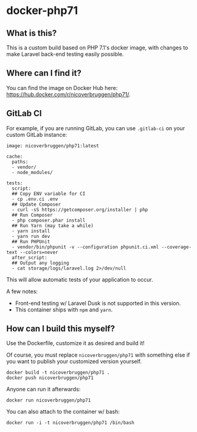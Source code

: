 # docker-php71

## What is this?

This is a custom build based on PHP 7.1's docker image, with changes to make Laravel back-end testing easily possible.

## Where can I find it?

You can find the image on Docker Hub here: https://hub.docker.com/r/nicoverbruggen/php71/.

## GitLab CI

For example, if you are running GitLab, you can use `.gitlab-ci` on your custom GitLab instance:

```
image: nicoverbruggen/php71:latest

cache:
  paths:
  - vendor/
  - node_modules/

tests:
  script:
  ## Copy ENV variable for CI
  - cp .env.ci .env
  ## Update Composer
  - curl -sS https://getcomposer.org/installer | php
  ## Run Composer
  - php composer.phar install
  ## Run Yarn (may take a while)
  - yarn install
  - yarn run dev
  ## Run PHPUnit
  - vendor/bin/phpunit -v --configuration phpunit.ci.xml --coverage-text --colors=never
  after_script:
  ## Output any logging
  - cat storage/logs/laravel.log 2>/dev/null
```

This will allow automatic tests of your application to occur.

A few notes:

- Front-end testing w/ Laravel Dusk is not supported in this version.
- This container ships with `npm` and `yarn`.

## How can I build this myself?

Use the Dockerfile, customize it as desired and build it!

Of course, you must replace `nicoverbruggen/php71` with something else if you want to publish your customized version yourself.

    docker build -t nicoverbruggen/php71 .
    docker push nicoverbruggen/php71

Anyone can run it afterwards:

    docker run nicoverbruggen/php71

You can also attach to the container w/ bash:

    docker run -i -t nicoverbruggen/php71 /bin/bash
